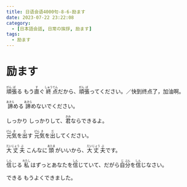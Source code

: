 ```yaml
---
title: 日语会语4000句-8-6-励ます
date: 2023-07-22 23:22:08
category:
  - [日本語会話, 日常の挨拶, 励ます]
tags:
  - 励ます
---
```


# 励ます

<ruby>頑<rt>がん</rt>張<rt>ば</rt>る</ruby>
<ruby>もう<rt></rt>直<rt>す</rt>ぐ<rt></rt>終<rt>しゅう</rt>点<rt>てん</rt>だから、<rt></rt>頑<rt>がん</rt>張<rt>ば</rt>ってください。／快到终点了，加油啊。</ruby>

<!-- more -->

<ruby>諦<rt>あきら</rt>める</ruby>
<ruby>諦<rt>あきら</rt>めないでください。</ruby>

<ruby>しっかり</ruby>
<ruby>しっかりして、<rt></rt>君<rt>きみ</rt>ならできるよ。</ruby>

<ruby>元<rt>げん</rt>気<rt>き</rt>を<rt></rt>出<rt>だ</rt>す</ruby>
<ruby>元<rt>げん</rt>気<rt>き</rt>を<rt></rt>出<rt>だ</rt>してください。</ruby>

<ruby>大<rt>だい</rt>丈<rt>じょう</rt>夫<rt>ぶ</rt></ruby>
<ruby>こんなに<rt></rt>頭<rt>あたま</rt>がいいから、<rt></rt>大<rt>だい</rt>丈<rt>じょう</rt>夫<rt>ぶ</rt>です。</ruby>

<ruby>信<rt>しん</rt>じる</ruby>
<ruby>私<rt>わたし</rt>はずっとあなたを<rt></rt>信<rt>しん</rt>じていて、だがら<rt></rt>自<rt>じ</rt>分<rt>ぶん</rt>を<rt></rt>信<rt>しん</rt>じなさい。</ruby>

<ruby>できる</ruby>
<ruby>もうよくできました。</ruby>

